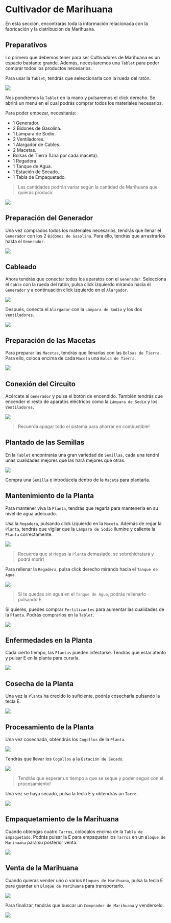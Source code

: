 # Cultivador de Marihuana
En esta sección, encontrarás toda la información relacionada con la fabricación y la distribución de Marihuana.

## Preparativos
Lo primero que debemos tener para ser Cultivadores de Marihuana es un espacio bastante grande. Además, necesitaremos una `Tablet` para poder comprar todos los productos necesarios.

Para usar la `Tablet`, tendrás que seleccionarla con la rueda del ratón.

![](./img/marihuana/1.jpg)

Nos pondremos la `Tablet` en la mano y pulsaremos el click derecho. Se abrirá un menú en el cual podrás comprar todos los materiales necesarios.

Para poder empezar, necesitarás:
- 1 Generador.
- 2 Bidones de Gasolina.
- 1 Lámpara de Sodio.
- 2 Ventiladores.
- 1 Alargador de Cables.
- 2 Macetas.
- Bolsas de Tierra (Una por cada maceta).
- 1 Regadera.
- 1 Tanque de Agua.
- 1 Estación de Secado.
- 1 Tabla de Empaquetado.

> Las cantidades podrán variar según la cantidad de Marihuana que quieras producir.

![](./img/marihuana/2.jpg)

## Preparación del Generador
Una vez comprados todos los materiales necesarios, tendrás que llenar el `Generador` con los 2 `Bidones de Gasolina`. Para ello, tendrás que arrastrarlos hasta el `Generador`.

![](./img/marihuana/3.jpg)

## Cableado
Ahora tendrás que conectar todos los aparatos con el `Generador`. Selecciona el `Cable` con la rueda del ratón, pulsa click izquierdo mirando hacia el `Generador` y a continuación click izquierdo en el `Alargador`.

![](./img/marihuana/4.jpg)

Después, conecta el `Alargador` con la `Lámpara de Sodio` y los dos `Ventiladores`.

![](./img/marihuana/5.jpg)

## Preparación de las Macetas
Para preparar las `Macetas`, tendrás que llenarlas con las `Bolsas de Tierra`. Para ello, coloca encima de cada `Maceta` una `Bolsa de Tierra`.

![](./img/marihuana/6.jpg)

## Conexión del Circuito
Acércate al `Generador` y pulsa el botón de encendido. También tendrás que encender el resto de aparatos eléctricos como la `Lámpara de Sodio` y los `Ventiladores`.

![](./img/marihuana/7.jpg)

> Recuerda apagar todo el sistema para ahorrar en combustible!

## Plantado de las Semillas
En la `Tablet` encontrarás una gran variedad de `Semillas`, cada una tendrá unas cualidades mejores que las hará mejores que otras.

![](./img/marihuana/8.jpg)

Compra una `Semilla` e introdúcela dentro de la `Maceta` para plantarla.

## Mantenimiento de la Planta
Para mantener viva la `Planta`, tendrás que regarla para mantenerla en su nivel de agua adecuado.

Usa la `Regadera`, pulsando click izquierdo en la `Maceta`. Además de regar la `Planta`, tendrás que vigilar que la `Lámpara de Sodio` ilumine y caliente la `Planta` correctamente.

![](./img/marihuana/9.jpg)

> Recuerda que si riegas la `Planta` demasiado, se sobrehidratará y podrá morir!

Para rellenar la `Regadera`, pulsa click derecho mirando hacia el `Tanque de Agua`.

![](./img/marihuana/10.jpg)

> Si te quedas sin agua en el `Tanque de Agua`, podrás rellenarlo pulsando E.

Si quieres, puedes comprar `Fertilizantes` para aumentar las cualidades de la `Planta`. Podrás comprarlos en la `Tablet`.

![](./img/marihuana/11.jpg)

## Enfermedades en la Planta
Cada cierto tiempo, las `Plantas` pueden infectarse. Tendrás que estar atento y pulsar E en la planta para curarla.

![](./img/marihuana/12.jpg)

## Cosecha de la Planta
Una vez la `Planta` ha crecido lo suficiente, podrás cosecharla pulsando la tecla E.

![](./img/marihuana/13.jpg)

## Procesamiento de la Planta
Una vez cosechada, obtendrás los `Cogollos` de la `Planta`.

![](./img/marihuana/14.jpg)

Tendrás que llevar los `Cogollos` a la `Estación de Secado`.

![](./img/marihuana/15.jpg)

> Tendrás que esperar un tiempo a que se seque y poder seguir con el procesamiento!

Una vez se haya secado, pulsa la tecla E y obtendrás un `Tarro`.

![](./img/marihuana/16.jpg)

## Empaquetamiento de la Marihuana
Cuando obtengas cuatro `Tarros`, colócalos encima de la `Tabla de Empaquetado`. Podrás pulsar la E para empaquetar los `Tarros` en un `Bloque de Marihuana` para su posterior venta.

![](./img/marihuana/17.jpg)

## Venta de la Marihuana
Cuando quieras vender uno o varios `Bloques de Marihuana`, pulsa la tecla E para guardar un `Bloque de Marihuana` para transportarlo.

![](./img/marihuana/18.jpg)

Para finalizar, tendrás que buscar un `Comprador de Marihuana` y venderselo.

![](./img/marihuana/19.jpg)